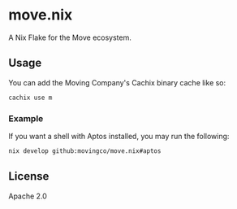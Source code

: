 # move.nix

A Nix Flake for the Move ecosystem.

## Usage

You can add the Moving Company's Cachix binary cache like so:

```bash
cachix use m
```

### Example

If you want a shell with Aptos installed, you may run the following:

```bash
nix develop github:movingco/move.nix#aptos
```

## License

Apache 2.0
